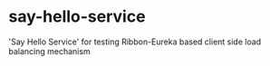 # say-hello-service
'Say Hello Service' for testing Ribbon-Eureka based client side load balancing mechanism
